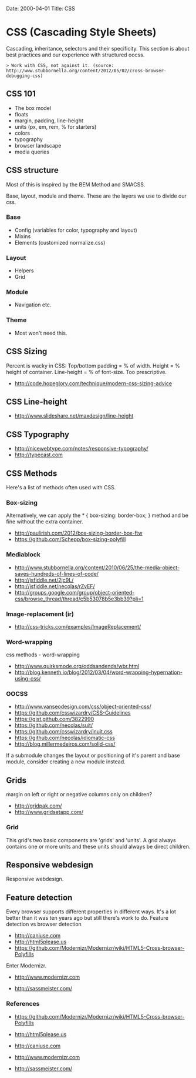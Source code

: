 Date: 2000-04-01
Title: CSS

# CSS (Cascading Style Sheets)
Cascading, inheritance, selectors and their specificity. This section is about best practices and our experience with structured oocss.

	> Work with CSS, not against it. (source: http://www.stubbornella.org/content/2012/05/02/cross-browser-debugging-css)

## CSS 101
- The box model
- floats
- margin, padding, line-height
- units (px, em, rem, % for starters)
- colors
- typography
- browser landscape
- media queries

## CSS structure
Most of this is inspired by the BEM Method and SMACSS.

Base, layout, module and theme. These are the layers we use to divide our css.

### Base
- Config (variables for color, typography and layout)
- Mixins
- Elements (customized normalize.css)

### Layout
- Helpers
- Grid

### Module
- Navigation etc.

### Theme
- Most won't need this.


## CSS Sizing
Percent is wacky in CSS: Top/bottom padding = % of width. Height = % height of container. Line-height = % of font-size. Too prescriptive.
- http://code.hopeglory.com/technique/modern-css-sizing-advice

## CSS Line-height
- http://www.slideshare.net/maxdesign/line-height

## CSS Typography
- http://nicewebtype.com/notes/responsive-typography/
- http://typecast.com

## CSS Methods
Here's a list of methods often used with CSS.

### Box-sizing
Alternatively, we can apply the * { box-sizing: border-box; } method and be fine without the extra container.
- http://paulirish.com/2012/box-sizing-border-box-ftw
- https://github.com/Schepp/box-sizing-polyfill

### Mediablock
- http://www.stubbornella.org/content/2010/06/25/the-media-object-saves-hundreds-of-lines-of-code/
- http://jsfiddle.net/2jc9L/
- http://jsfiddle.net/necolas/rZvEF/
- http://groups.google.com/group/object-oriented-css/browse_thread/thread/c5b53078b5e3bb39?pli=1

### Image-replacement (ir)
- http://css-tricks.com/examples/ImageReplacement/

### Word-wrapping
css methods - word-wrapping
- http://www.quirksmode.org/oddsandends/wbr.html
- http://blog.kenneth.io/blog/2012/03/04/word-wrapping-hypernation-using-css/

### OOCSS
- http://www.vanseodesign.com/css/object-oriented-css/
- https://github.com/csswizardry/CSS-Guidelines
- https://gist.github.com/3822990
- https://github.com/necolas/suit/
- https://github.com/csswizardry/inuit.css
- https://github.com/necolas/idiomatic-css
- http://blog.millermedeiros.com/solid-css/

If a submodule changes the layout or positioning of it's parent and base module, consider creating a new module instead.

## Grids
margin on left or right or negative columns only on children?
- http://gridpak.com/
- http://www.gridsetapp.com/

### Grid
This grid's two basic components are 'grids' and 'units'. A grid always contains one or more units and these units should always be direct children.

## Responsive webdesign
Responsive webdesign.

## Feature detection
Every browser supports different properties in different ways. It's a lot better than it was ten years ago but still there's work to do.
Feature detection vs browser detection

- http://caniuse.com
- http://html5please.us
- https://github.com/Modernizr/Modernizr/wiki/HTML5-Cross-browser-Polyfills

Enter Modernizr.
- http://www.modernizr.com

- http://sassmeister.com/

### References
- https://github.com/Modernizr/Modernizr/wiki/HTML5-Cross-browser-Polyfills
- http://html5please.us
- http://caniuse.com
- http://www.modernizr.com

- http://sassmeister.com/